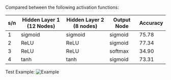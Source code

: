 Compared between the following activation functions:

|s/n|Hidden Layer 1 (12 Nodes)|Hidden Layer 2 (8 nodes)|Output Node|Accuracy|
|----|---|----|---|----|
|1|sigmoid|sigmoid|sigmoid|75.78|
|2|ReLU|ReLU|sigmoid|77.34|
|3|ReLU|ReLU|softmax|34.90|
|4|tanh|tanh|sigmoid|73.31|

Test Example:
![Example](/12relu:8relu:sigmoid.png)
